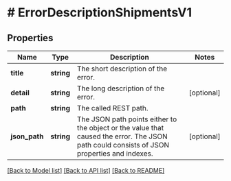 # # ErrorDescriptionShipmentsV1

## Properties

Name | Type | Description | Notes
------------ | ------------- | ------------- | -------------
**title** | **string** | The short description of the error. |
**detail** | **string** | The long description of the error. | [optional]
**path** | **string** | The called REST path. |
**json_path** | **string** | The JSON path points either to the object or the value that caused the error. The JSON path could consists of JSON properties and indexes. | [optional]

[[Back to Model list]](../../README.md#models) [[Back to API list]](../../README.md#endpoints) [[Back to README]](../../README.md)
